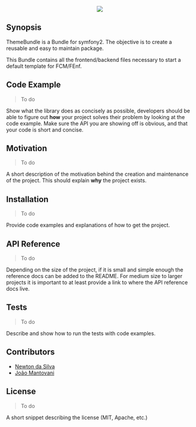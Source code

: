 <p align="center"><img src="http://www.fcm.unicamp.br/fcm/sites/all/themes/bootstrap_fcm/images/marcafcm_site_2.png"></p>

## Synopsis

ThemeBundle is a Bundle for symfony2. The objective is to create a reusable and easy to maintain package.

This Bundle contains all the frontend/backend files necessary to start a default template for FCM/FEnf.

## Code Example

> To do

Show what the library does as concisely as possible, developers should be able to figure out **how** your project solves their problem by looking at the code example. Make sure the API you are showing off is obvious, and that your code is short and concise.

## Motivation

> To do

A short description of the motivation behind the creation and maintenance of the project. This should explain **why** the project exists.

## Installation

> To do

Provide code examples and explanations of how to get the project.

## API Reference

> To do

Depending on the size of the project, if it is small and simple enough the reference docs can be added to the README. For medium size to larger projects it is important to at least provide a link to where the API reference docs live.

## Tests

> To do

Describe and show how to run the tests with code examples.

## Contributors

- [Newton da Silva](https://github.com/newtondasilva)
- [João Mantovani](https://github.com/joaomantovani)

## License

> To do

A short snippet describing the license (MIT, Apache, etc.)
